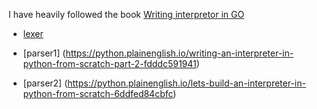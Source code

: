 
I have heavily followed the book [Writing interpretor in GO](https://interpreterbook.com/])

* [lexer](https://python.plainenglish.io/writing-an-interpreter-in-python-from-scratch-part-1-af7698cff0d9)

* [parser1] (https://python.plainenglish.io/writing-an-interpreter-in-python-from-scratch-part-2-fdddc591941)

* [parser2] (https://python.plainenglish.io/lets-build-an-interpreter-in-python-from-scratch-6ddfed84cbfc)
